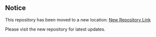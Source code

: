 ## Notice

This repository has been moved to a new location: [New Repository Link](https://github.com/yourusername/new-repo-name)

Please visit the new repository for latest updates.
